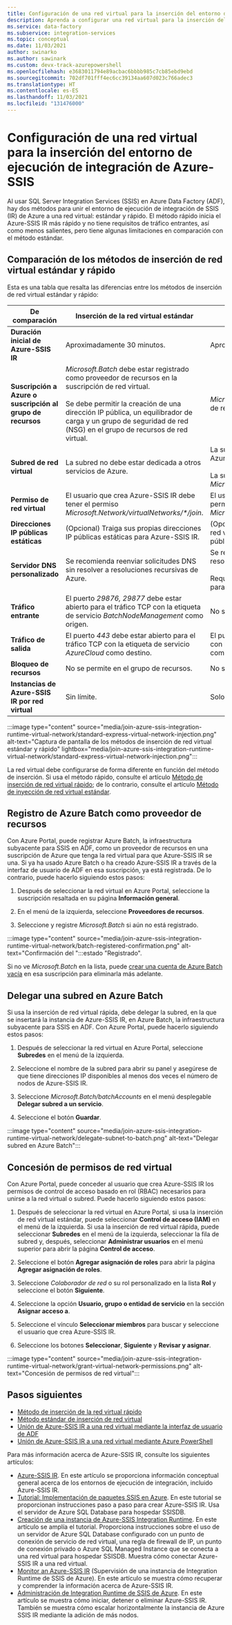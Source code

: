 ```yaml
---
title: Configuración de una red virtual para la inserción del entorno de ejecución de integración de Azure-SSIS
description: Aprenda a configurar una red virtual para la inserción del entorno de ejecución de integración de Azure-SSIS.
ms.service: data-factory
ms.subservice: integration-services
ms.topic: conceptual
ms.date: 11/03/2021
author: swinarko
ms.author: sawinark
ms.custom: devx-track-azurepowershell
ms.openlocfilehash: e3683011794e89acbac6bbbb985c7cb85ebd9ebd
ms.sourcegitcommit: 702df701fff4ec6cc39134aa607d023c766adec3
ms.translationtype: HT
ms.contentlocale: es-ES
ms.lasthandoff: 11/03/2021
ms.locfileid: "131476000"
---
```

# <a name="configure-a-virtual-network-for-injection-of-azure-ssis-integration-runtime"></a>Configuración de una red virtual para la inserción del entorno de ejecución de integración de Azure-SSIS

Al usar SQL Server Integration Services (SSIS) en Azure Data Factory (ADF), hay dos métodos para unir el entorno de ejecución de integración de SSIS (IR) de Azure a una red virtual: estándar y rápido. El método rápido inicia el Azure-SSIS IR más rápido y no tiene requisitos de tráfico entrantes, así como menos salientes, pero tiene algunas limitaciones en comparación con el método estándar.

## <a name="compare-the-standard-and-express-virtual-network-injection-methods"></a><a name="compare"></a>Comparación de los métodos de inserción de red virtual estándar y rápido

Esta es una tabla que resalta las diferencias entre los métodos de inserción de red virtual estándar y rápido:

| De comparación | Inserción de la red virtual estándar | Inserción de la red virtual rápida |
|------------|------------------------------------|-----------------------------------|
| **Duración inicial de Azure-SSIS IR** | Aproximadamente 30 minutos. | Aproximadamente 5 minutos. | 
| **Suscripción a Azure o suscripción al grupo de recursos** | *Microsoft.Batch* debe estar registrado como proveedor de recursos en la suscripción de red virtual.<br/><br/>Se debe permitir la creación de una dirección IP pública, un equilibrador de carga y un grupo de seguridad de red (NSG) en el grupo de recursos de red virtual. | *Microsoft.Batch* debe estar registrado como proveedor de recursos en la suscripción de red virtual. | 
| **Subred de red virtual** | La subred no debe estar dedicada a otros servicios de Azure. | La subred no debe estar dedicada a otros servicios de Azure.<br/><br/>La subred seleccionada debe delegarse al servicio *Microsoft.Batch/batchAccounts*. | 
| **Permiso de red virtual** | El usuario que crea Azure-SSIS IR debe tener el permiso _Microsoft.Network/virtualNetworks/\*/join_. | El usuario que crea Azure-SSIS IR debe tener el permiso *Microsoft.Network/virtualNetworks/subnets/join/action*. | 
| **Direcciones IP públicas estáticas** | (Opcional) Traiga sus propias direcciones IP públicas estáticas para Azure-SSIS IR. | (Opcional) Configure la traducción de direcciones de red virtual (NAT) para establecer una dirección IP pública estática para Azure-SSIS IR. | 
| **Servidor DNS personalizado** | Se recomienda reenviar solicitudes DNS sin resolver a resoluciones recursivas de Azure. | Se recomienda reenviar solicitudes DNS sin resolver a resoluciones recursivas de Azure.<br/><br/>Requiere una configuración personalizada estándar para Azure-SSIS IR. | 
| **Tráfico entrante** | El puerto *29876, 29877* debe estar abierto para el tráfico TCP con la etiqueta de servicio *BatchNodeManagement* como origen. | No se requiere. | 
| **Tráfico de salida** | El puerto *443* debe estar abierto para el tráfico TCP con la etiqueta de servicio *AzureCloud* como destino. | El puerto *443* debe estar abierto para el tráfico TCP con la etiqueta de servicio *DataFactoryManagement* como destino. | 
| **Bloqueo de recursos** | No se permite en el grupo de recursos. | No se permite en la red virtual. | 
| **Instancias de Azure-SSIS IR por red virtual** | Sin límite. | Solo uno. | 

:::image type="content" source="media/join-azure-ssis-integration-runtime-virtual-network/standard-express-virtual-network-injection.png" alt-text="Captura de pantalla de los métodos de inserción de red virtual estándar y rápido" lightbox="media/join-azure-ssis-integration-runtime-virtual-network/standard-express-virtual-network-injection.png":::

La red virtual debe configurarse de forma diferente en función del método de inserción. Si usa el método rápido, consulte el artículo [Método de inserción de red virtual rápido](azure-ssis-integration-runtime-express-virtual-network-injection.md); de lo contrario, consulte el artículo [Método de inyección de red virtual estándar](azure-ssis-integration-runtime-standard-virtual-network-injection.md).
  
## <a name="register-azure-batch-as-a-resource-provider"></a><a name="registerbatch"></a>Registro de Azure Batch como proveedor de recursos

Con Azure Portal, puede registrar Azure Batch, la infraestructura subyacente para SSIS en ADF, como un proveedor de recursos en una suscripción de Azure que tenga la red virtual para que Azure-SSIS IR se una. Si ya ha usado Azure Batch o ha creado Azure-SSIS IR a través de la interfaz de usuario de ADF en esa suscripción, ya está registrada. De lo contrario, puede hacerlo siguiendo estos pasos:

1. Después de seleccionar la red virtual en Azure Portal, seleccione la suscripción resaltada en su página **Información general**.  

1. En el menú de la izquierda, seleccione **Proveedores de recursos**.

1. Seleccione y registre *Microsoft.Batch* si aún no está registrado.

:::image type="content" source="media/join-azure-ssis-integration-runtime-virtual-network/batch-registered-confirmation.png" alt-text="Confirmación del ":::estado &quot;Registrado&quot;.

Si no ve *Microsoft.Batch* en la lista, puede [crear una cuenta de Azure Batch vacía](../batch/batch-account-create-portal.md) en esa suscripción para eliminarla más adelante. 

## <a name="delegate-a-subnet-to-azure-batch"></a><a name="delegatesubnet">Delegar una subred en Azure Batch</a>

Si usa la inserción de red virtual rápida, debe delegar la subred, en la que se insertará la instancia de Azure-SSIS IR, en Azure Batch, la infraestructura subyacente para SSIS en ADF. Con Azure Portal, puede hacerlo siguiendo estos pasos:

1. Después de seleccionar la red virtual en Azure Portal, seleccione **Subredes** en el menú de la izquierda.

1. Seleccione el nombre de la subred para abrir su panel y asegúrese de que tiene direcciones IP disponibles al menos dos veces el número de nodos de Azure-SSIS IR.

1. Seleccione *Microsoft.Batch/batchAccounts* en el menú desplegable **Delegar subred a un servicio**.

1. Seleccione el botón **Guardar**.

:::image type="content" source="media/join-azure-ssis-integration-runtime-virtual-network/delegate-subnet-to-batch.png" alt-text="Delegar subred en Azure Batch":::

## <a name="grant-virtual-network-permissions"></a><a name="grantperms"></a>Concesión de permisos de red virtual

Con Azure Portal, puede conceder al usuario que crea Azure-SSIS IR los permisos de control de acceso basado en rol (RBAC) necesarios para unirse a la red virtual o subred. Puede hacerlo siguiendo estos pasos:

1. Después de seleccionar la red virtual en Azure Portal, si usa la inserción de red virtual estándar, puede seleccionar **Control de acceso (IAM)** en el menú de la izquierda. Si usa la inserción de  red virtual rápida, puede seleccionar **Subredes** en el menú  de la izquierda, seleccionar la fila de subred y, después, seleccionar **Administrar usuarios** en el menú superior para abrir la página **Control de acceso**.

1. Seleccione el botón **Agregar asignación de roles** para abrir la página **Agregar asignación de roles**.

1. Seleccione *Colaborador de red* o su rol personalizado en la lista **Rol** y seleccione el botón **Siguiente**.

1. Seleccione la opción **Usuario, grupo o entidad de servicio** en la sección **Asignar acceso a**.

1. Seleccione el vínculo **Seleccionar miembros** para buscar y seleccione el usuario que crea Azure-SSIS IR.

1. Seleccione los botones **Seleccionar**, **Siguiente** y **Revisar y asignar**.

:::image type="content" source="media/join-azure-ssis-integration-runtime-virtual-network/grant-virtual-network-permissions.png" alt-text="Concesión de permisos de red virtual":::

## <a name="next-steps"></a>Pasos siguientes

- [Método de inserción de la red virtual rápido](azure-ssis-integration-runtime-express-virtual-network-injection.md)
- [Método estándar de inserción de red virtual](azure-ssis-integration-runtime-standard-virtual-network-injection.md)
- [Unión de Azure-SSIS IR a una red virtual mediante la interfaz de usuario de ADF](join-azure-ssis-integration-runtime-virtual-network-ui.md)
- [Unión de Azure-SSIS IR a una red virtual mediante Azure PowerShell](join-azure-ssis-integration-runtime-virtual-network-powershell.md)

Para más información acerca de Azure-SSIS IR, consulte los siguientes artículos: 

- [Azure-SSIS IR](concepts-integration-runtime.md#azure-ssis-integration-runtime). En este artículo se proporciona información conceptual general acerca de los entornos de ejecución de integración, incluido Azure-SSIS IR. 
- [Tutorial: Implementación de paquetes SSIS en Azure](tutorial-deploy-ssis-packages-azure.md). En este tutorial se proporcionan instrucciones paso a paso para crear Azure-SSIS IR. Usa el servidor de Azure SQL Database para hospedar SSISDB. 
- [Creación de una instancia de Azure-SSIS Integration Runtime](create-azure-ssis-integration-runtime.md). En este artículo se amplía el tutorial. Proporciona instrucciones sobre el uso de un servidor de Azure SQL Database configurado con un punto de conexión de servicio de red virtual, una regla de firewall de IP, un punto de conexión privado o Azure SQL Managed Instance que se conecta a una red virtual para hospedar SSISDB. Muestra cómo conectar Azure-SSIS IR a una red virtual. 
- [Monitor an Azure-SSIS IR](monitor-integration-runtime.md#azure-ssis-integration-runtime) (Supervisión de una instancia de Integration Runtime de SSIS de Azure). En este artículo se muestra cómo recuperar y comprender la información acerca de Azure-SSIS IR.
- [Administración de Integration Runtime de SSIS de Azure](manage-azure-ssis-integration-runtime.md). En este artículo se muestra cómo iniciar, detener o eliminar Azure-SSIS IR. También se muestra cómo escalar horizontalmente la instancia de Azure SSIS IR mediante la adición de más nodos.
